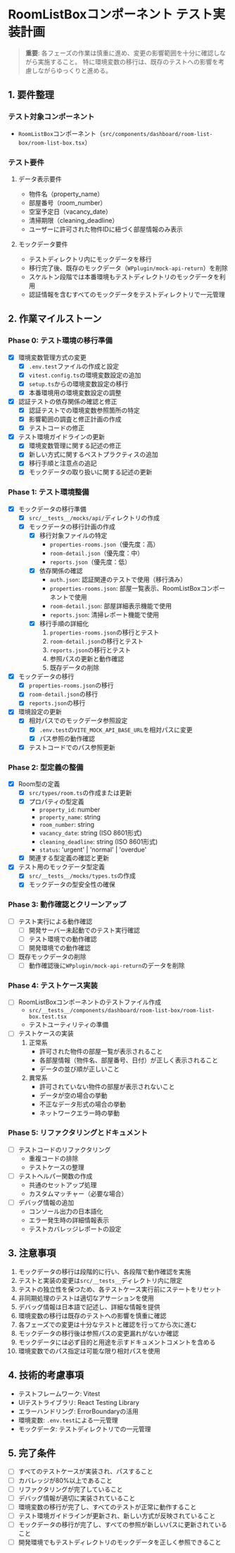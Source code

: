 # RoomListBoxコンポーネント テスト実装計画

> **重要**: 各フェーズの作業は慎重に進め、変更の影響範囲を十分に確認しながら実施すること。
> 特に環境変数の移行は、既存のテストへの影響を考慮しながらゆっくりと進める。

## 1. 要件整理

### テスト対象コンポーネント
- `RoomListBox`コンポーネント（`src/components/dashboard/room-list-box/room-list-box.tsx`）

### テスト要件
1. データ表示要件
   - 物件名（property_name）
   - 部屋番号（room_number）
   - 空室予定日（vacancy_date）
   - 清掃期限（cleaning_deadline）
   - ユーザーに許可された物件IDに紐づく部屋情報のみ表示

2. モックデータ要件
   - テストディレクトリ内にモックデータを移行
   - 移行完了後、既存のモックデータ（`WPplugin/mock-api-return`）を削除
   - スケルトン段階では本番環境もテストディレクトリのモックデータを利用
   - 認証情報を含むすべてのモックデータをテストディレクトリで一元管理

## 2. 作業マイルストーン

### Phase 0: テスト環境の移行準備
- [x] 環境変数管理方式の変更
  - [x] `.env.test`ファイルの作成と設定
  - [x] `vitest.config.ts`の環境変数設定の追加
  - [x] `setup.ts`からの環境変数設定の移行
  - [x] 本番環境用の環境変数設定の調整
- [x] 認証テストの依存関係の確認と修正
  - [x] 認証テストでの環境変数参照箇所の特定
  - [x] 影響範囲の調査と修正計画の作成
  - [x] テストコードの修正
- [x] テスト環境ガイドラインの更新
  - [x] 環境変数管理に関する記述の修正
  - [x] 新しい方式に関するベストプラクティスの追加
  - [x] 移行手順と注意点の追記
  - [x] モックデータの取り扱いに関する記述の更新

### Phase 1: テスト環境整備
- [x] モックデータの移行準備
  - [x] `src/__tests__/mocks/api/`ディレクトリの作成
  - [x] モックデータの移行計画の作成
    - [x] 移行対象ファイルの特定
      - `properties-rooms.json`（優先度：高）
      - `room-detail.json`（優先度：中）
      - `reports.json`（優先度：低）
    - [x] 依存関係の確認
      - `auth.json`: 認証関連のテストで使用（移行済み）
      - `properties-rooms.json`: 部屋一覧表示、RoomListBoxコンポーネントで使用
      - `room-detail.json`: 部屋詳細表示機能で使用
      - `reports.json`: 清掃レポート機能で使用
    - [x] 移行手順の詳細化
      1. `properties-rooms.json`の移行とテスト
      2. `room-detail.json`の移行とテスト
      3. `reports.json`の移行とテスト
      4. 参照パスの更新と動作確認
      5. 既存データの削除
- [x] モックデータの移行
  - [x] `properties-rooms.json`の移行
  - [x] `room-detail.json`の移行
  - [x] `reports.json`の移行
- [x] 環境設定の更新
  - [x] 相対パスでのモックデータ参照設定
    - [x] `.env.test`の`VITE_MOCK_API_BASE_URL`を相対パスに変更
    - [x] パス参照の動作確認
  - [x] テストコードでのパス参照更新

### Phase 2: 型定義の整備
- [x] Room型の定義
  - [x] `src/types/room.ts`の作成または更新
  - [x] プロパティの型定義
    - `property_id`: number
    - `property_name`: string
    - `room_number`: string
    - `vacancy_date`: string (ISO 8601形式)
    - `cleaning_deadline`: string (ISO 8601形式)
    - `status`: 'urgent' | 'normal' | 'overdue'
  - [x] 関連する型定義の確認と更新
- [x] テスト用のモックデータ型定義
  - [x] `src/__tests__/mocks/types.ts`の作成
  - [x] モックデータの型安全性の確保

### Phase 3: 動作確認とクリーンアップ
- [ ] テスト実行による動作確認
  - [ ] 開発サーバー未起動でのテスト実行確認
  - [ ] テスト環境での動作確認
  - [ ] 開発環境での動作確認
- [ ] 既存モックデータの削除
  - [ ] 動作確認後に`WPplugin/mock-api-return`のデータを削除

### Phase 4: テストケース実装
- [ ] RoomListBoxコンポーネントのテストファイル作成
  - `src/__tests__/components/dashboard/room-list-box/room-list-box.test.tsx`
  - テストユーティリティの準備
- [ ] テストケースの実装
  1. 正常系
     - 許可された物件の部屋一覧が表示されること
     - 各部屋情報（物件名、部屋番号、日付）が正しく表示されること
     - データの並び順が正しいこと
  2. 異常系
     - 許可されていない物件の部屋が表示されないこと
     - データが空の場合の挙動
     - 不正なデータ形式の場合の挙動
     - ネットワークエラー時の挙動

### Phase 5: リファクタリングとドキュメント
- [ ] テストコードのリファクタリング
  - 重複コードの排除
  - テストケースの整理
- [ ] テストヘルパー関数の作成
  - 共通のセットアップ処理
  - カスタムマッチャー（必要な場合）
- [ ] デバッグ情報の追加
  - コンソール出力の日本語化
  - エラー発生時の詳細情報表示
  - テストカバレッジレポートの設定

## 3. 注意事項
1. モックデータの移行は段階的に行い、各段階で動作確認を実施
2. テストと実装の変更は`src/__tests__`ディレクトリ内に限定
3. テストの独立性を保つため、各テストケース実行前にステートをリセット
4. 非同期処理のテストは適切なアサーションを使用
5. デバッグ情報は日本語で記述し、詳細な情報を提供
6. 環境変数の移行は既存のテストへの影響を慎重に確認
7. 各フェーズでの変更は十分なテストと確認を行ってから次に進む
8. モックデータの移行後は参照パスの変更漏れがないか確認
9. モックデータには必ず目的と用途を示すドキュメントコメントを含める
10. 環境変数でのパス指定は可能な限り相対パスを使用

## 4. 技術的考慮事項
- テストフレームワーク: Vitest
- UIテストライブラリ: React Testing Library
- エラーハンドリング: ErrorBoundaryの活用
- 環境変数: `.env.test`による一元管理
- モックデータ: テストディレクトリでの一元管理

## 5. 完了条件
- [ ] すべてのテストケースが実装され、パスすること
- [ ] カバレッジが80%以上であること
- [ ] リファクタリングが完了していること
- [ ] デバッグ情報が適切に実装されていること
- [ ] 環境変数の移行が完了し、すべてのテストが正常に動作すること
- [ ] テスト環境ガイドラインが更新され、新しい方式が反映されていること
- [ ] モックデータの移行が完了し、すべての参照が新しいパスに更新されていること
- [ ] 開発環境でもテストディレクトリのモックデータを正しく参照できること 
